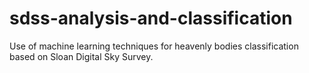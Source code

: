 # sdss-analysis-and-classification

Use of machine learning techniques for heavenly bodies classification based on Sloan Digital Sky Survey.